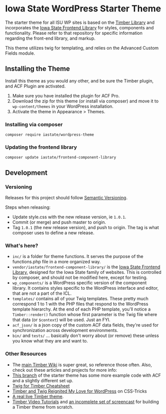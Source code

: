 # Iowa State WordPress Starter Theme

The starter theme for all ISU WP sites is based on the [Timber Library](https://wordpress.org/plugins/timber-library/)
and incorporates the [Iowa State Frontend Library](https://github.com/iastate/iastate22-frontend) for styles, components
and functionality. Please refer to that repository for specific information regarding the front-end library, and markup.

This theme utilizes twig for templating, and relies on the Advanced Custom Fields module.

## Installing the Theme

Install this theme as you would any other, and be sure the Timber plugin, and ACF Plugin are activated.

1. Make sure you have installed the plugin for ACF Pro.
2. Download the zip for this theme (or install via composer) and move it to `wp-content/themes` in your WordPress
   installation.
3. Activate the theme in Appearance > Themes.

### Installing via composer

`composer require iastate/wordpress-theme`

### Updating the frontend library

`composer update iastate/frontend-component-library`

## Development

### Versioning

Releases for this project should follow [Semantic Versioning](https://semver.org/spec/v2.0.0.html).

Steps when releasing:

- Update style.css with the new release version, ie `1.0.1`.
- Commit (or merge) and push master to origin.
- Tag `1.0.1` (the new release version), and push to origin. The tag is what composer uses to define a new release.

### What's here?

- `inc/` is a folder for theme functions. It serves the purpose of the functions.php file in a more organized way.
- `vendor/iastate/frontend-component-library/` is
  the [Iowa State Frontend Library](https://github.com/iastate/iastate22-frontend), designed for the Iowa State family
  of websites. This is controlled by composer, and should not be modified here, except for testing.
- `wp_components/` is a WordPress specific version of the component library. It contains styles specific to the
  WordPress interface and editor, that are not a part of the ICL.
- `templates/` contains all of your Twig templates. These pretty much correspond 1 to 1 with the PHP files that respond
  to the WordPress template hierarchy. At the end of each PHP template, you'll notice a `Timber::render()` function
  whose first parameter is the Twig file where that data (or `$context`) will be used. Just an FYI.
- `acf_json/` is a json copy of the custom ACF data fields, they're used for synchronization across development
  environments.
- `bin/` and `tests/` ... basically don't worry about (or remove) these unless you know what they are and want to.

### Other Resources

- The [main Timber Wiki](https://github.com/jarednova/timber/wiki) is super great, so reference those often. Also, check
  out these articles and projects for more info:
- [This branch](https://github.com/laras126/timber-starter-theme/tree/tackle-box) of the starter theme has some more
  example code with ACF and a slightly different set up.
- [Twig for Timber Cheatsheet](http://notlaura.com/the-twig-for-timber-cheatsheet/)
- [Timber and Twig Reignited My Love for WordPress](https://css-tricks.com/timber-and-twig-reignited-my-love-for-wordpress/)
  on CSS-Tricks
- [A real live Timber theme](https://github.com/laras126/yuling-theme).
- [Timber Video Tutorials](http://timber.github.io/timber/#video-tutorials)
  and [an incomplete set of screencast](https://www.youtube.com/playlist?list=PLuIlodXmVQ6pkqWyR6mtQ5gQZ6BrnuFx-) for
  building a Timber theme from scratch.
